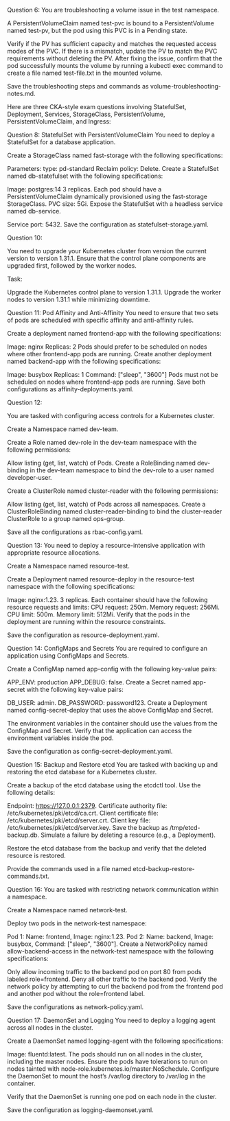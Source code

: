

Question 6:
You are troubleshooting a volume issue in the test namespace.

A PersistentVolumeClaim named test-pvc is bound to a PersistentVolume named test-pv, but the pod using this PVC is in a Pending state.

Verify if the PV has sufficient capacity and matches the requested access modes of the PVC.
If there is a mismatch, update the PV to match the PVC requirements without deleting the PV.
After fixing the issue, confirm that the pod successfully mounts the volume by running a kubectl exec command to create a file named test-file.txt in the mounted volume.

Save the troubleshooting steps and commands as volume-troubleshooting-notes.md.



















Here are three CKA-style exam questions involving StatefulSet, Deployment, Services, StorageClass, PersistentVolume, PersistentVolumeClaim, and Ingress:

Question 8: StatefulSet with PersistentVolumeClaim
You need to deploy a StatefulSet for a database application.

Create a StorageClass named fast-storage with the following specifications:


Parameters:
type: pd-standard
Reclaim policy: Delete.
Create a StatefulSet named db-statefulset with the following specifications:

Image: postgres:14
3 replicas.
Each pod should have a PersistentVolumeClaim dynamically provisioned using the fast-storage StorageClass.
PVC size: 5Gi.
Expose the StatefulSet with a headless service named db-service.

Service port: 5432.
Save the configuration as statefulset-storage.yaml.














Question 10:

You need to upgrade your Kubernetes cluster from version the current version to version 1.31.1. Ensure that the control plane components are upgraded first, followed by the worker nodes.

Task:

Upgrade the Kubernetes control plane to version 1.31.1. Upgrade the worker nodes to version 1.31.1 while minimizing downtime.
















Question 11: Pod Affinity and Anti-Affinity
You need to ensure that two sets of pods are scheduled with specific affinity and anti-affinity rules.

Create a deployment named frontend-app with the following specifications:

Image: nginx
Replicas: 2
Pods should prefer to be scheduled on nodes where other frontend-app pods are running.
Create another deployment named backend-app with the following specifications:

Image: busybox
Replicas: 1
Command: ["sleep", "3600"]
Pods must not be scheduled on nodes where frontend-app pods are running.
Save both configurations as affinity-deployments.yaml.

Question 12:

You are tasked with configuring access controls for a Kubernetes cluster.

Create a Namespace named dev-team.

Create a Role named dev-role in the dev-team namespace with the following permissions:

Allow listing (get, list, watch) of Pods.
Create a RoleBinding named dev-binding in the dev-team namespace to bind the dev-role to a user named developer-user.

Create a ClusterRole named cluster-reader with the following permissions:

Allow listing (get, list, watch) of Pods across all namespaces.
Create a ClusterRoleBinding named cluster-reader-binding to bind the cluster-reader ClusterRole to a group named ops-group.

Save all the configurations as rbac-config.yaml.



Question 13:
You need to deploy a resource-intensive application with appropriate resource allocations.

Create a Namespace named resource-test.

Create a Deployment named resource-deploy in the resource-test namespace with the following specifications:

Image: nginx:1.23.
3 replicas.
Each container should have the following resource requests and limits:
CPU request: 250m.
Memory request: 256Mi.
CPU limit: 500m.
Memory limit: 512Mi.
Verify that the pods in the deployment are running within the resource constraints.

Save the configuration as resource-deployment.yaml.

Question 14: ConfigMaps and Secrets
You are required to configure an application using ConfigMaps and Secrets.

Create a ConfigMap named app-config with the following key-value pairs:

APP_ENV: production
APP_DEBUG: false.
Create a Secret named app-secret with the following key-value pairs:

DB_USER: admin.
DB_PASSWORD: password123.
Create a Deployment named config-secret-deploy that uses the above ConfigMap and Secret.

The environment variables in the container should use the values from the ConfigMap and Secret.
Verify that the application can access the environment variables inside the pod.

Save the configuration as config-secret-deployment.yaml.

Question 15: Backup and Restore etcd
You are tasked with backing up and restoring the etcd database for a Kubernetes cluster.

Create a backup of the etcd database using the etcdctl tool. Use the following details:

Endpoint: https://127.0.0.1:2379.
Certificate authority file: /etc/kubernetes/pki/etcd/ca.crt.
Client certificate file: /etc/kubernetes/pki/etcd/server.crt.
Client key file: /etc/kubernetes/pki/etcd/server.key.
Save the backup as /tmp/etcd-backup.db.
Simulate a failure by deleting a resource (e.g., a Deployment).

Restore the etcd database from the backup and verify that the deleted resource is restored.

Provide the commands used in a file named etcd-backup-restore-commands.txt.


Question 16:
You are tasked with restricting network communication within a namespace.

Create a Namespace named network-test.

Deploy two pods in the network-test namespace:

Pod 1: Name: frontend, Image: nginx:1.23.
Pod 2: Name: backend, Image: busybox, Command: ["sleep", "3600"].
Create a NetworkPolicy named allow-backend-access in the network-test namespace with the following specifications:

Only allow incoming traffic to the backend pod on port 80 from pods labeled role=frontend.
Deny all other traffic to the backend pod.
Verify the network policy by attempting to curl the backend pod from the frontend pod and another pod without the role=frontend label.

Save the configurations as network-policy.yaml.


Question 17: DaemonSet and Logging
You need to deploy a logging agent across all nodes in the cluster.

Create a DaemonSet named logging-agent with the following specifications:

Image: fluentd:latest.
The pods should run on all nodes in the cluster, including the master nodes.
Ensure the pods have tolerations to run on nodes tainted with node-role.kubernetes.io/master:NoSchedule.
Configure the DaemonSet to mount the host’s /var/log directory to /var/log in the container.

Verify that the DaemonSet is running one pod on each node in the cluster.

Save the configuration as logging-daemonset.yaml.